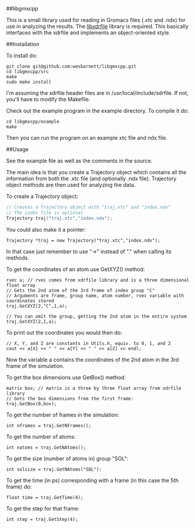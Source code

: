 ##libgmxcpp

This is a small library used for reading in Gromacs files (.xtc and .ndx) for
use in analyzing the results. The [libxdrfile](ftp://ftp.gromacs.org/pub/contrib/xdrfile-1.1.1.tar.gz) library is required. This basically interfaces with the xdrfile and implements an object-oriented style.

##Installation

To install do:

    git clone git@github.com:wesbarnett/libgmxcpp.git
    cd libgmxcpp/src
    make
    sudo make install

I'm assuming the xdrfile header files are in /usr/local/include/xdrfile. If not,
you'll have to modify the Makefile.

Check out the example program in the example directory. To compile it do:

    cd libgmxcpp/example
    make

Then you can run the program on an example xtc file and ndx file.

##Usage

See the example file as well as the comments in the source. 

The main idea is that you create a Trajectory object which contains all the
information from both the .xtc file (and optionally .ndx file). Trajectory
object methods are then used for analyzing the data.

To create a Trajectory object:

```c++
// Creates a Trajectory object with "traj.xtc" and "index.ndx"
// The index file is optional
Trajectory traj("traj.xtc","index.ndx");
```

You could also make it a pointer:

    Trajectory *traj = new Trajectory("traj.xtc","index.ndx");

In that case just remember to use "->" instead of "." when calling its methods.

To get the coordinates of an atom use GetXYZ() method:

    rvec a; // rvec comes from xdrfile library and is a three dimensional float array
    // Gets the 2nd atom of the 3rd frame of index group "C"
    // Arguments are frame, group name, atom number, rvec variable with coordinates stored
    traj.GetXYZ(2,"C",1,a);

    // You can omit the group, getting the 2nd atom in the entire system
    traj.GetXYZ(2,1,a);

To print out the coordinates you would then do:

    // X, Y, and Z are constants in Utils.h, equiv. to 0, 1, and 2
    cout << a[X] << " " << a[Y] << " " << a[Z] << endl;

Now the variable a contains the coordinates of the 2nd atom in the 3rd frame of
the simulation.

To get the box dimensions use GetBox() method:

    matrix box; // matrix is a three by three float array from xdrfile library
    // Gets the box dimensions from the first frame:
    traj.GetBox(0,box);

To get the number of frames in the simulation:

    int nframes = traj.GetNFrames();

To get the number of atoms:

    int natoms = traj.GetNAtoms();

To get the size (number of atoms in) group "SOL":

    int solsize = traj.GetNAtoms("SOL"):

To get the time (in ps) corresponding with a frame (in this case the 5th frame)
do:

    float time = traj.GetTime(4);

To get the step for that frame:

    int step = traj.GetStep(4);
